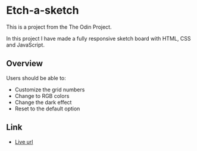 # Etch-a-sketch

This is a project from the The Odin Project.

In this project I have made a fully responsive sketch board with HTML, CSS and JavaScript.

## Overview

Users should be able to:

- Customize the grid numbers
- Change to RGB colors
- Change the dark effect
- Reset to the default option

## Link

- [Live url](https://tajwararik.github.io/Etch-a-Sketch/)